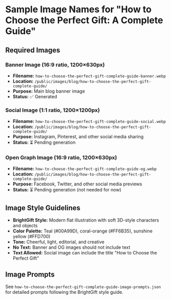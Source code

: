 # Sample Image Names for "How to Choose the Perfect Gift: A Complete Guide"

## Required Images

### Banner Image (16:9 ratio, 1200×630px)
- **Filename:** `how-to-choose-the-perfect-gift-complete-guide-banner.webp`
- **Location:** `/public/images/blog/how-to-choose-the-perfect-gift-complete-guide/`
- **Purpose:** Main blog banner image
- **Status:** ✅ Generated

### Social Image (1:1 ratio, 1200×1200px)
- **Filename:** `how-to-choose-the-perfect-gift-complete-guide-social.webp`
- **Location:** `/public/images/blog/how-to-choose-the-perfect-gift-complete-guide/`
- **Purpose:** Instagram, Pinterest, and other social media sharing
- **Status:** ⏳ Pending generation

### Open Graph Image (16:9 ratio, 1200×630px)
- **Filename:** `how-to-choose-the-perfect-gift-complete-guide-og.webp`
- **Location:** `/public/images/blog/how-to-choose-the-perfect-gift-complete-guide/`
- **Purpose:** Facebook, Twitter, and other social media previews
- **Status:** ⏳ Pending generation (not needed for now)

## Image Style Guidelines
- **BrightGift Style:** Modern flat illustration with soft 3D-style characters and objects
- **Color Palette:** Teal (#00A99D), coral-orange (#FF6B35), sunshine yellow (#FFD700)
- **Tone:** Cheerful, light, editorial, and creative
- **No Text:** Banner and OG images should not include text
- **Text Allowed:** Social image can include the title "How to Choose the Perfect Gift"

## Image Prompts
See `how-to-choose-the-perfect-gift-complete-guide-image-prompts.json` for detailed prompts following the BrightGift style guide. 